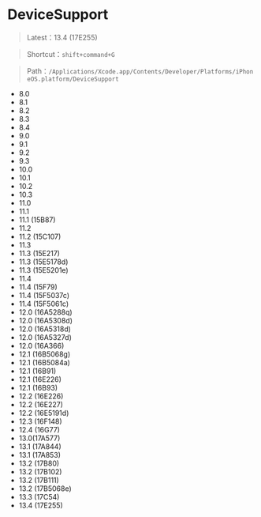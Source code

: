 # DeviceSupport

> Latest：13.4 (17E255)

> Shortcut：`shift+command+G`

> Path：`/Applications/Xcode.app/Contents/Developer/Platforms/iPhoneOS.platform/DeviceSupport`

* 8.0
* 8.1
* 8.2
* 8.3
* 8.4
* 9.0
* 9.1
* 9.2
* 9.3
* 10.0
* 10.1
* 10.2
* 10.3
* 11.0
* 11.1
* 11.1 (15B87)
* 11.2
* 11.2 (15C107)
* 11.3
* 11.3 (15E217)
* 11.3 (15E5178d)
* 11.3 (15E5201e)
* 11.4
* 11.4 (15F79)
* 11.4 (15F5037c)
* 11.4 (15F5061c)
* 12.0 (16A5288q)
* 12.0 (16A5308d)
* 12.0 (16A5318d)
* 12.0 (16A5327d)
* 12.0 (16A366)
* 12.1 (16B5068g)
* 12.1 (16B5084a)
* 12.1 (16B91)
* 12.1 (16E226)
* 12.1 (16B93)
* 12.2 (16E226)
* 12.2 (16E227)
* 12.2 (16E5191d)
* 12.3 (16F148)
* 12.4 (16G77)
* 13.0(17A577)
* 13.1 (17A844)
* 13.1 (17A853)
* 13.2 (17B80)
* 13.2 (17B102)
* 13.2 (17B111)
* 13.2 (17B5068e)
* 13.3 (17C54)
* 13.4 (17E255)